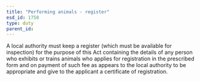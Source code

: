 ```yaml
---
title: "Performing animals - register"
esd_id: 1758
type: duty
parent_id:  
---
```


A local authority must keep a register (which must be available for inspection) for the purpose of this Act containing the details of any person who exhibits or trains animals who applies for registration in the prescribed form and on payment of such fee as appears to the local authority to be appropriate and give to the applicant a certificate of registration.

